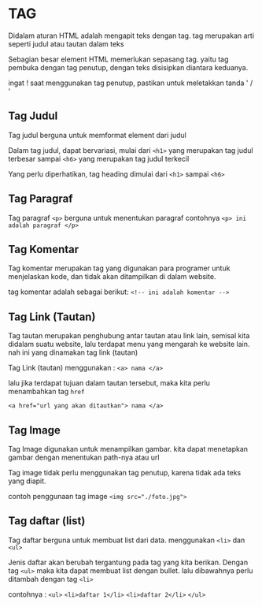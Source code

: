 # TAG

Didalam aturan HTML adalah mengapit teks dengan tag.
tag merupakan arti seperti judul atau tautan dalam teks

Sebagian besar element HTML memerlukan sepasang tag.
yaitu tag pembuka dengan tag penutup,
dengan teks disisipkan diantara keduanya.

ingat ! saat menggunakan tag penutup, pastikan untuk meletakkan tanda ' / '

## Tag Judul

Tag judul berguna untuk memformat element dari judul

Dalam tag judul, dapat bervariasi, mulai dari `<h1>` yang merupakan tag judul terbesar sampai `<h6>` yang merupakan tag judul terkecil

Yang perlu diperhatikan, tag heading dimulai dari
`<h1>` sampai `<h6>`

## Tag Paragraf

Tag paragraf `<p>` berguna untuk menentukan paragraf
contohnya `<p> ini adalah paragraf </p>`

## Tag Komentar

Tag komentar merupakan tag yang digunakan para programer untuk menjelaskan kode, dan tidak akan ditampilkan di dalam website.

tag komentar adalah sebagai berikut:
`<!-- ini adalah komentar -->`

## Tag Link (Tautan)

Tag tautan merupakan penghubung antar tautan atau link lain, semisal kita didalam suatu website, lalu terdapat menu yang mengarah ke website lain. nah ini yang dinamakan tag link (tautan)

Tag Link (tautan) menggunakan :
`<a> nama </a>`

lalu jika terdapat tujuan dalam tautan tersebut, maka kita perlu menambahkan tag `href`

`<a href="url yang akan ditautkan"> nama </a>`

## Tag Image

Tag Image digunakan untuk menampilkan gambar. kita dapat menetapkan gambar dengan menentukan path-nya atau url

Tag image tidak perlu menggunakan tag penutup, karena tidak ada teks yang diapit.

contoh penggunaan tag image
`<img src="./foto.jpg">`

## Tag daftar (list)

Tag daftar berguna untuk membuat list dari data. menggunakan `<li>` dan `<ul>`

Jenis daftar akan berubah tergantung pada tag yang kita berikan. Dengan tag `<ul>` maka kita dapat membuat list dengan bullet. lalu dibawahnya perlu ditambah dengan tag `<li>`

contohnya :
`<ul>`
    `<li>daftar 1</li>`
    `<li>daftar 2</li>`
`</ul>`

